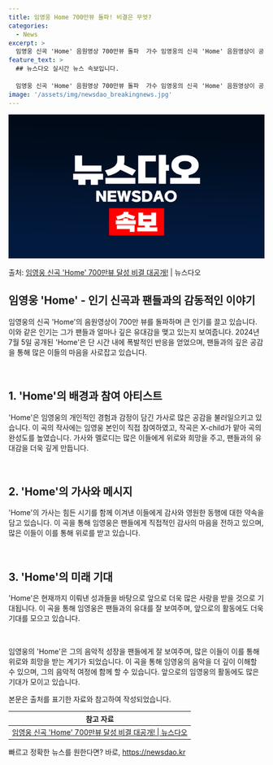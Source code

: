 ```yaml
---
title: 임영웅 Home 700만뷰 돌파! 비결은 무엇?
categories:
  - News
excerpt: >
  임영웅 신곡 'Home' 음원영상 700만뷰 돌파  가수 임영웅의 신곡 'Home' 음원영상이 공개된 지 얼…
feature_text: >
  ## 뉴스다오 실시간 뉴스 속보입니다.

  임영웅 신곡 'Home' 음원영상 700만뷰 돌파  가수 임영웅의 신곡 'Home' 음원영상이 공개된 지 얼…
image: '/assets/img/newsdao_breakingnews.jpg'
---
```


![뉴스다오 속보](/assets/img/newsdao_breakingnews.jpg)

<p>출처: <a href="https://newsdao.kr/4653" rel="dofollow">임영웅 신곡 'Home' 700만뷰 달성 비결 대공개!</a> | 뉴스다오</p>

<h2 data-ke-size="size26">임영웅 'Home' - 인기 신곡과 팬들과의 감동적인 이야기</h2>
임영웅의 신곡 'Home'의 음원영상이 700만 뷰를 돌파하며 큰 인기를 끌고 있습니다. 이와 같은 인기는 그가 팬들과 얼마나 깊은 유대감을 맺고 있는지 보여줍니다. 2024년 7월 5일 공개된 'Home'은 단 시간 내에 폭발적인 반응을 얻었으며, 팬들과의 깊은 공감을 통해 많은 이들의 마음을 사로잡고 있습니다.

<p data-ke-size="size16">&nbsp;</p>

<h2 data-ke-size="size24">1. 'Home'의 배경과 참여 아티스트</h2>
'Home'은 임영웅의 개인적인 경험과 감정이 담긴 가사로 많은 공감을 불러일으키고 있습니다. 이 곡의 작사에는 임영웅 본인이 직접 참여하였고, 작곡은 X-child가 맡아 곡의 완성도를 높였습니다. 가사와 멜로디는 많은 이들에게 위로와 희망을 주고, 팬들과의 유대감을 더욱 깊게 만듭니다.

<p data-ke-size="size16">&nbsp;</p>

<h2 data-ke-size="size24">2. 'Home'의 가사와 메시지</h2>
'Home'의 가사는 힘든 시기를 함께 이겨낸 이들에게 감사와 영원한 동행에 대한 약속을 담고 있습니다. 이 곡을 통해 임영웅은 팬들에게 직접적인 감사의 마음을 전하고 있으며, 많은 이들이 이를 통해 위로를 받고 있습니다.

<p data-ke-size="size16">&nbsp;</p>

<h2 data-ke-size="size24">3. 'Home'의 미래 기대</h2>
'Home'은 현재까지 이뤄낸 성과들을 바탕으로 앞으로 더욱 많은 사랑을 받을 것으로 기대됩니다. 이 곡을 통해 임영웅은 팬들과의 유대를 잘 보여주며, 앞으로의 활동에도 더욱 기대를 모으고 있습니다.

<p data-ke-size="size16">&nbsp;</p>

임영웅의 'Home'은 그의 음악적 성장을 팬들에게 잘 보여주며, 많은 이들이 이를 통해 위로와 희망을 받는 계기가 되었습니다. 이 곡을 통해 임영웅의 음악을 더 깊이 이해할 수 있으며, 그의 음악적 여정에 함께 할 수 있습니다. 앞으로의 임영웅의 활동에도 많은 기대가 모이고 있습니다. 

본문은 출처를 표기한 자료와 참고하여 작성되었습니다.

<table>
  <thead>
    <tr>
      <th style="text-align: center;">참고 자료</th>
    </tr>
  </thead>
  <tbody>
    <tr>
      <td style="text-align: center; height: 17px;"><a href="https://newsdao.kr/4653">임영웅 신곡 'Home' 700만뷰 달성 비결 대공개! | 뉴스다오</a></td>
    </tr>
  </tbody>
</table>
 

빠르고 정확한 뉴스를 원한다면? 바로, <a href="https://newsdao.kr" rel="dofollow">https://newsdao.kr</a>


    
